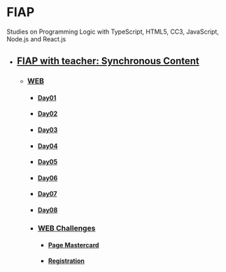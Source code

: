 # FIAP
Studies on Programming Logic with TypeScript, HTML5, CC3, JavaScript, Node.js and React.js
  
- ## [FIAP with teacher: Synchronous Content](fiap-with-teacher/README.md)
  - ### [WEB](README.md)
    - #### [Day01](day01/README.md)
    - #### [Day02](day02/README.md)
    - #### [Day03](day03/README.md)
    - #### [Day04](day04/README.md)
    - #### [Day05](day05/README.md)
    - #### [Day06](day06/README.md)
    - #### [Day07](day07/README.md)
    - #### [Day08](day08/README.md)
   
    - ### [WEB Challenges](web-challenges/README.md)
      - #### [Page Mastercard](web-challenges/01-mastercard/README.md)
      - #### [Registration](web-challenges/02-registration/README.md)
 
    
    
